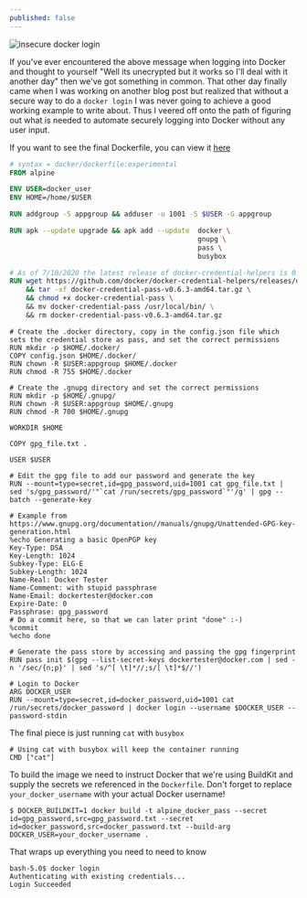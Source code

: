 ```yaml
---
published: false
---
```

![insecure docker login](https://raw.githubusercontent.com/jer-k/jer-k.github.io/master/_posts/post_images/insecure_docker_login.png)

If you've ever encountered the above message when logging into Docker and thought to yourself "Well its unecrypted but it works so I'll deal with it another day" then we've got something in common. That other day finally came when I was working on another blog post but realized that without a secure way to do a `docker login` I was never going to achieve a good working example to write about. Thus I veered off onto the path of figuring out what is needed to automate securely logging into Docker without any user input.

If you want to see the final Dockerfile, you can view it [here](https://github.com/jer-k/alpine_docker_pass/blob/master/Dockerfile)

```dockerfile
# syntax = docker/dockerfile:experimental
FROM alpine

ENV USER=docker_user
ENV HOME=/home/$USER

RUN addgroup -S appgroup && adduser -u 1001 -S $USER -G appgroup

RUN apk --update upgrade && apk add --update  docker \
                                              gnupg \
                                              pass \
                                              busybox
```

```dockerfile
# As of 7/10/2020 the latest release of docker-credential-helpers is 0.6.3
RUN wget https://github.com/docker/docker-credential-helpers/releases/download/v0.6.3/docker-credential-pass-v0.6.3-amd64.tar.gz \
    && tar -xf docker-credential-pass-v0.6.3-amd64.tar.gz \
    && chmod +x docker-credential-pass \ 
    && mv docker-credential-pass /usr/local/bin/ \
    && rm docker-credential-pass-v0.6.3-amd64.tar.gz
```

```
# Create the .docker directory, copy in the config.json file which sets the credential store as pass, and set the correct permissions
RUN mkdir -p $HOME/.docker/
COPY config.json $HOME/.docker/
RUN chown -R $USER:appgroup $HOME/.docker
RUN chmod -R 755 $HOME/.docker
```

```
# Create the .gnupg directory and set the correct permissions
RUN mkdir -p $HOME/.gnupg/
RUN chown -R $USER:appgroup $HOME/.gnupg
RUN chmod -R 700 $HOME/.gnupg
```

```
WORKDIR $HOME

COPY gpg_file.txt .

USER $USER

# Edit the gpg file to add our password and generate the key
RUN --mount=type=secret,id=gpg_password,uid=1001 cat gpg_file.txt | sed 's/gpg_password/'"`cat /run/secrets/gpg_password`"'/g' | gpg --batch --generate-key
```


```
# Example from https://www.gnupg.org/documentation//manuals/gnupg/Unattended-GPG-key-generation.html
%echo Generating a basic OpenPGP key
Key-Type: DSA
Key-Length: 1024
Subkey-Type: ELG-E
Subkey-Length: 1024
Name-Real: Docker Tester
Name-Comment: with stupid passphrase
Name-Email: dockertester@docker.com
Expire-Date: 0
Passphrase: gpg_password
# Do a commit here, so that we can later print "done" :-)
%commit
%echo done
```

```
# Generate the pass store by accessing and passing the gpg fingerprint
RUN pass init $(gpg --list-secret-keys dockertester@docker.com | sed -n '/sec/{n;p}' | sed 's/^[ \t]*//;s/[ \t]*$//')
```

```
# Login to Docker
ARG DOCKER_USER
RUN --mount=type=secret,id=docker_password,uid=1001 cat /run/secrets/docker_password | docker login --username $DOCKER_USER --password-stdin
```

The final piece is just running `cat` with `busybox`

```
# Using cat with busybox will keep the container running
CMD ["cat"]
```



To build the image we need to instruct Docker that we're using BuildKit and supply the secrets we referenced in the `Dockerfile`. Don't forget to replace `your_docker_username` with your actual Docker username!

```
$ DOCKER_BUILDKIT=1 docker build -t alpine_docker_pass --secret id=gpg_password,src=gpg_password.txt --secret id=docker_password,src=docker_password.txt --build-arg DOCKER_USER=your_docker_username .
```

That wraps up everything you need to need to know

```
bash-5.0$ docker login
Authenticating with existing credentials...
Login Succeeded
```